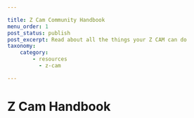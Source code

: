 ```yaml
---

title: Z Cam Community Handbook
menu_order: 1
post_status: publish
post_excerpt: Read about all the things your Z CAM can do
taxonomy:
    category:
        - resources
          - z-cam

---
```



# Z Cam Handbook
